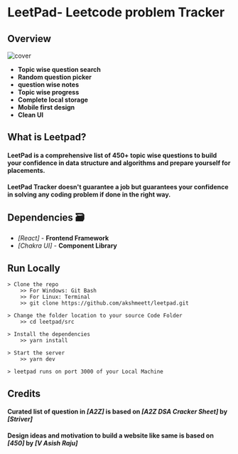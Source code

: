 # LeetPad- Leetcode problem Tracker 

## Overview 

![cover](https://user-images.githubusercontent.com/63164037/194750460-b42c8096-dbc9-43c0-aaa0-5e581b357c4a.png)

- **Topic wise question search**
- **Random question picker**
- **question wise notes**
- **Topic wise progress**
- **Complete local storage**
- **Mobile first design**
- **Clean UI**

## What is Leetpad? 

#### LeetPad is a comprehensive list of 450+ topic wise questions to build your confidence in data structure and algorithms and prepare yourself for placements.

#### LeetPad Tracker doesn't guarantee a job but guarantees your confidence in solving any coding problem if done in the right way.


## Dependencies 🗃

- _[React]_ - **Frontend Framework**
- _[Chakra UI]_ - **Component Library**


## Run Locally 

```
> Clone the repo
    >> For Windows: Git Bash
    >> For Linux: Terminal
    >> git clone https://github.com/akshmeett/leetpad.git
    
> Change the folder location to your source Code Folder
    >> cd leetpad/src
    
> Install the dependencies
    >> yarn install
    
> Start the server
    >> yarn dev
    
> leetpad runs on port 3000 of your Local Machine
```


## Credits 

#### Curated list of question in _[A2Z]_ is based on _[A2Z DSA Cracker Sheet]_ by _[Striver]_
#### Design ideas and motivation to build a website like same is based on _[450]_ by _[V Asish Raju]_


